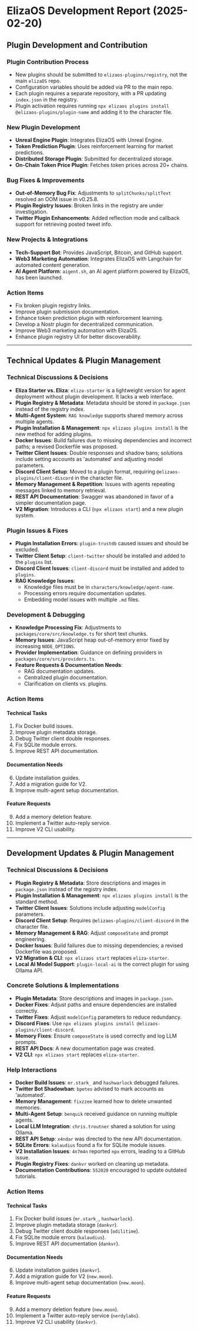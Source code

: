# ElizaOS Development Report (2025-02-20)

## Plugin Development and Contribution

### Plugin Contribution Process
- New plugins should be submitted to `elizaos-plugins/registry`, not the main `elizaOS` repo.
- Configuration variables should be added via PR to the main repo.
- Each plugin requires a separate repository, with a PR updating `index.json` in the registry.
- Plugin activation requires running `npx elizaos plugins install @elizaos-plugins/plugin-name` and adding it to the character file.

### New Plugin Development
- **Unreal Engine Plugin**: Integrates ElizaOS with Unreal Engine.
- **Token Prediction Plugin**: Uses reinforcement learning for market predictions.
- **Distributed Storage Plugin**: Submitted for decentralized storage.
- **On-Chain Token Price Plugin**: Fetches token prices across 20+ chains.

### Bug Fixes & Improvements
- **Out-of-Memory Bug Fix**: Adjustments to `splitChunks/splitText` resolved an OOM issue in v0.25.8.
- **Plugin Registry Issues**: Broken links in the registry are under investigation.
- **Twitter Plugin Enhancements**: Added reflection mode and callback support for retrieving posted tweet info.

### New Projects & Integrations
- **Tech-Support Bot**: Provides JavaScript, Bitcoin, and GitHub support.
- **Web3 Marketing Automation**: Integrates ElizaOS with Langchain for automated content generation.
- **AI Agent Platform**: `aigent.sh`, an AI agent platform powered by ElizaOS, has been launched.

### Action Items
- Fix broken plugin registry links.
- Improve plugin submission documentation.
- Enhance token prediction plugin with reinforcement learning.
- Develop a Nostr plugin for decentralized communication.
- Improve Web3 marketing automation with ElizaOS.
- Enhance plugin registry UI for better discoverability.

---

## Technical Updates & Plugin Management

### Technical Discussions & Decisions
- **Eliza Starter vs. Eliza**: `eliza-starter` is a lightweight version for agent deployment without plugin development. It lacks a web interface.
- **Plugin Registry & Metadata**: Metadata should be stored in `package.json` instead of the registry index.
- **Multi-Agent System**: `RAG knowledge` supports shared memory across multiple agents.
- **Plugin Installation & Management**: `npx elizaos plugins install` is the new method for adding plugins.
- **Docker Issues**: Build failures due to missing dependencies and incorrect paths; a revised Dockerfile was proposed.
- **Twitter Client Issues**: Double responses and shadow bans; solutions include setting accounts as 'automated' and adjusting model parameters.
- **Discord Client Setup**: Moved to a plugin format, requiring `@elizaos-plugins/client-discord` in the character file.
- **Memory Management & Repetition**: Issues with agents repeating messages linked to memory retrieval.
- **REST API Documentation**: Swagger was abandoned in favor of a simpler documentation page.
- **V2 Migration**: Introduces a CLI (`npx elizaos start`) and a new plugin system.

### Plugin Issues & Fixes
- **Plugin Installation Errors**: `plugin-trustdb` caused issues and should be excluded.
- **Twitter Client Setup**: `client-twitter` should be installed and added to the `plugins` list.
- **Discord Client Issues**: `client-discord` must be installed and added to `plugins`.
- **RAG Knowledge Issues**:
  - Knowledge files must be in `characters/knowledge/agent-name`.
  - Processing errors require documentation updates.
  - Embedding model issues with multiple `.md` files.

### Development & Debugging
- **Knowledge Processing Fix**: Adjustments to `packages/core/src/knowledge.ts` for short text chunks.
- **Memory Issues**: JavaScript heap out-of-memory error fixed by increasing `NODE_OPTIONS`.
- **Provider Implementation**: Guidance on defining providers in `packages/core/src/providers.ts`.
- **Feature Requests & Documentation Needs**:
  - RAG documentation updates.
  - Centralized plugin documentation.
  - Clarification on clients vs. plugins.

### Action Items
#### **Technical Tasks**
1. Fix Docker build issues.
2. Improve plugin metadata storage.
3. Debug Twitter client double responses.
4. Fix SQLite module errors.
5. Improve REST API documentation.

#### **Documentation Needs**
6. Update installation guides.
7. Add a migration guide for V2.
8. Improve multi-agent setup documentation.

#### **Feature Requests**
9. Add a memory deletion feature.
10. Implement a Twitter auto-reply service.
11. Improve V2 CLI usability.

---

## Development Updates & Plugin Management

### Technical Discussions & Decisions
- **Plugin Registry & Metadata**: Store descriptions and images in `package.json` instead of the registry index.
- **Plugin Installation & Management**: `npx elizaos plugins install` is the standard method.
- **Twitter Client Issues**: Solutions include adjusting `modelConfig` parameters.
- **Discord Client Setup**: Requires `@elizaos-plugins/client-discord` in the character file.
- **Memory Management & RAG**: Adjust `composeState` and prompt engineering.
- **Docker Issues**: Build failures due to missing dependencies; a revised Dockerfile was proposed.
- **V2 Migration & CLI**: `npx elizaos start` replaces `eliza-starter`.
- **Local AI Model Support**: `plugin-local-ai` is the correct plugin for using Ollama API.

### Concrete Solutions & Implementations
- **Plugin Metadata**: Store descriptions and images in `package.json`.
- **Docker Fixes**: Adjust paths and ensure dependencies are installed correctly.
- **Twitter Fixes**: Adjust `modelConfig` parameters to reduce redundancy.
- **Discord Fixes**: Use `npx elizaos plugins install @elizaos-plugins/client-discord`.
- **Memory Fixes**: Ensure `composeState` is used correctly and log LLM prompts.
- **REST API Docs**: A new documentation page was created.
- **V2 CLI**: `npx elizaos start` replaces `eliza-starter`.

### Help Interactions
- **Docker Build Issues**: `mr.stark_` and `hashwarlock` debugged failures.
- **Twitter Bot Shadowban**: `bpetes` advised to mark accounts as 'automated'.
- **Memory Management**: `fixzzee` learned how to delete unwanted memories.
- **Multi-Agent Setup**: `benquik` received guidance on running multiple agents.
- **Local LLM Integration**: `chris.troutner` shared a solution for using Ollama.
- **REST API Setup**: `x4ndar` was directed to the new API documentation.
- **SQLite Errors**: `kalaudius` found a fix for SQLite module issues.
- **V2 Installation Issues**: `4n7m4n` reported `npx` errors, leading to a GitHub issue.
- **Plugin Registry Fixes**: `dankvr` worked on cleaning up metadata.
- **Documentation Contributions**: `552020` encouraged to update outdated tutorials.

### Action Items
#### **Technical Tasks**
1. Fix Docker build issues (`mr.stark_`, `hashwarlock`).
2. Improve plugin metadata storage (`dankvr`).
3. Debug Twitter client double responses (`odilitime`).
4. Fix SQLite module errors (`kalaudius`).
5. Improve REST API documentation (`dankvr`).

#### **Documentation Needs**
6. Update installation guides (`dankvr`).
7. Add a migration guide for V2 (`new.moon`).
8. Improve multi-agent setup documentation (`new.moon`).

#### **Feature Requests**
9. Add a memory deletion feature (`new.moon`).
10. Implement a Twitter auto-reply service (`nerdylabs`).
11. Improve V2 CLI usability (`dankvr`).